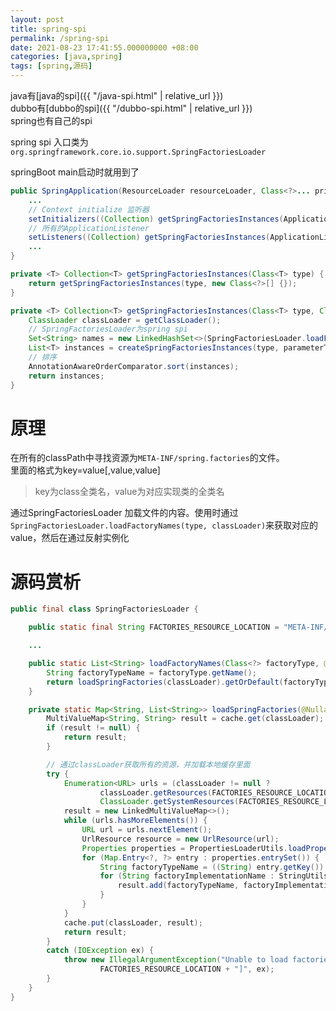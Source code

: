 ```yaml
---
layout: post
title: spring-spi
permalink: /spring-spi
date: 2021-08-23 17:41:55.000000000 +08:00
categories: [java,spring]
tags: [spring,源码]
---
```


java有[java的spi]({{ "/java-spi.html" | relative_url }})  
dubbo有[dubbo的spi]({{ "/dubbo-spi.html" | relative_url }})  
spring也有自己的spi  

spring spi 入口类为```org.springframework.core.io.support.SpringFactoriesLoader```

springBoot main启动时就用到了  
```java
public SpringApplication(ResourceLoader resourceLoader, Class<?>... primarySources) {
    ...
    // Context initialize 监听器
    setInitializers((Collection) getSpringFactoriesInstances(ApplicationContextInitializer.class));
    // 所有的ApplicationListener
    setListeners((Collection) getSpringFactoriesInstances(ApplicationListener.class));
    ...
}

private <T> Collection<T> getSpringFactoriesInstances(Class<T> type) {
    return getSpringFactoriesInstances(type, new Class<?>[] {});
}

private <T> Collection<T> getSpringFactoriesInstances(Class<T> type, Class<?>[] parameterTypes, Object... args) {
    ClassLoader classLoader = getClassLoader();
    // SpringFactoriesLoader为spring spi
    Set<String> names = new LinkedHashSet<>(SpringFactoriesLoader.loadFactoryNames(type, classLoader));
    List<T> instances = createSpringFactoriesInstances(type, parameterTypes, classLoader, args, names);
    // 排序
    AnnotationAwareOrderComparator.sort(instances);
    return instances;
}

```

# 原理
在所有的classPath中寻找资源为```META-INF/spring.factories```的文件。  
里面的格式为key=value[,value,value]
> key为class全类名，value为对应实现类的全类名

通过SpringFactoriesLoader 加载文件的内容。使用时通过```SpringFactoriesLoader.loadFactoryNames(type, classLoader)```来获取对应的value，然后在通过反射实例化

# 源码赏析
```java
public final class SpringFactoriesLoader {

	public static final String FACTORIES_RESOURCE_LOCATION = "META-INF/spring.factories";

	...

	public static List<String> loadFactoryNames(Class<?> factoryType, @Nullable ClassLoader classLoader) {
		String factoryTypeName = factoryType.getName();
		return loadSpringFactories(classLoader).getOrDefault(factoryTypeName, Collections.emptyList());
	}

	private static Map<String, List<String>> loadSpringFactories(@Nullable ClassLoader classLoader) {
		MultiValueMap<String, String> result = cache.get(classLoader);
		if (result != null) {
			return result;
		}

		// 通过classLoader获取所有的资源，并加载本地缓存里面
		try {
			Enumeration<URL> urls = (classLoader != null ?
					classLoader.getResources(FACTORIES_RESOURCE_LOCATION) :
					ClassLoader.getSystemResources(FACTORIES_RESOURCE_LOCATION));
			result = new LinkedMultiValueMap<>();
			while (urls.hasMoreElements()) {
				URL url = urls.nextElement();
				UrlResource resource = new UrlResource(url);
				Properties properties = PropertiesLoaderUtils.loadProperties(resource);
				for (Map.Entry<?, ?> entry : properties.entrySet()) {
					String factoryTypeName = ((String) entry.getKey()).trim();
					for (String factoryImplementationName : StringUtils.commaDelimitedListToStringArray((String) entry.getValue())) {
						result.add(factoryTypeName, factoryImplementationName.trim());
					}
				}
			}
			cache.put(classLoader, result);
			return result;
		}
		catch (IOException ex) {
			throw new IllegalArgumentException("Unable to load factories from location [" +
					FACTORIES_RESOURCE_LOCATION + "]", ex);
		}
	}
}

```